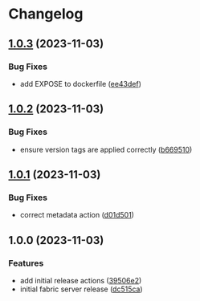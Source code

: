 # Changelog

## [1.0.3](https://github.com/AnthonyPorthouse/fabric-server/compare/v1.0.2...v1.0.3) (2023-11-03)


### Bug Fixes

* add EXPOSE to dockerfile ([ee43def](https://github.com/AnthonyPorthouse/fabric-server/commit/ee43defb0f7b5cd5618997dffb88d1117e3d7454))

## [1.0.2](https://github.com/AnthonyPorthouse/fabric-server/compare/v1.0.1...v1.0.2) (2023-11-03)


### Bug Fixes

* ensure version tags are applied correctly ([b669510](https://github.com/AnthonyPorthouse/fabric-server/commit/b669510c92313e041d5b600ce05f74078720c0d2))

## [1.0.1](https://github.com/AnthonyPorthouse/fabric-server/compare/v1.0.0...v1.0.1) (2023-11-03)


### Bug Fixes

* correct metadata action ([d01d501](https://github.com/AnthonyPorthouse/fabric-server/commit/d01d501dc964606ea6f43268546532173830713f))

## 1.0.0 (2023-11-03)


### Features

* add initial release actions ([39506e2](https://github.com/AnthonyPorthouse/fabric-server/commit/39506e28fac2b59529f1e783ac37f94b29e6e5c2))
* initial fabric server release ([dc515ca](https://github.com/AnthonyPorthouse/fabric-server/commit/dc515caa0886e7d45377fd1c1b7fb97bc210b8de))
